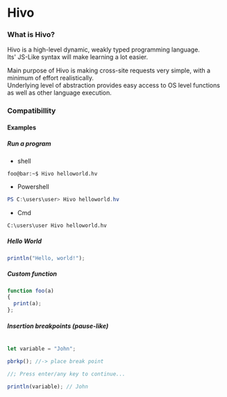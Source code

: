 # Hivo

### What is Hivo?

Hivo is a high-level dynamic, weakly typed programming language.  
Its' JS-Like syntax will make learning a lot easier.  

Main purpose of Hivo is making cross-site requests very simple, with a minimum of effort realistically.  
Underlying level of abstraction provides easy access to OS level functions as well as other language execution.  

### Compatibillity



#### Examples

##### Run a program

- shell  
```console
foo@bar:~$ Hivo helloworld.hv
```
- Powershell
```powershell
PS C:\users\user> Hivo helloworld.hv 
```
- Cmd
```cmd
C:\users\user Hivo helloworld.hv
```

##### Hello World

```javascript
println("Hello, world!");
```

##### Custom function

```javascript
function foo(a)
{
  print(a);
};
```

##### Insertion breakpoints (pause-like)

```javascript

let variable = "John";

pbrkp(); //-> place break point 

//; Press enter/any key to continue...

println(variable); // John
```


